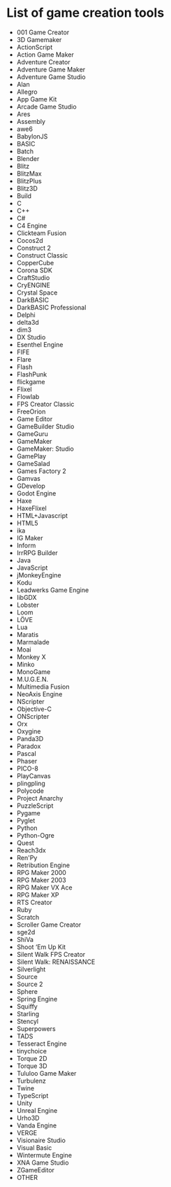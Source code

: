 # List of game creation tools

- 001 Game Creator
- 3D Gamemaker
- ActionScript
- Action Game Maker
- Adventure Creator
- Adventure Game Maker
- Adventure Game Studio
- Alan
- Allegro
- App Game Kit
- Arcade Game Studio
- Ares
- Assembly
- awe6
- BabylonJS
- BASIC
- Batch
- Blender
- Blitz
- BlitzMax
- BlitzPlus
- Blitz3D
- Build
- C
- C++
- C#
- C4 Engine
- Clickteam Fusion
- Cocos2d
- Construct 2
- Construct Classic
- CopperCube
- Corona SDK
- CraftStudio
- CryENGINE
- Crystal Space
- DarkBASIC
- DarkBASIC Professional
- Delphi
- delta3d
- dim3
- DX Studio
- Esenthel Engine
- FIFE
- Flare
- Flash
- FlashPunk
- flickgame
- Flixel
- Flowlab
- FPS Creator Classic
- FreeOrion
- Game Editor
- GameBuilder Studio
- GameGuru
- GameMaker
- GameMaker: Studio
- GamePlay
- GameSalad
- Games Factory 2
- Gamvas
- GDevelop
- Godot Engine
- Haxe
- HaxeFlixel
- HTML+Javascript
- HTML5
- ika
- IG Maker
- Inform
- IrrRPG Builder
- Java
- JavaScript
- jMonkeyEngine
- Kodu
- Leadwerks Game Engine
- libGDX
- Lobster
- Loom
- LÖVE
- Lua
- Maratis
- Marmalade
- Moai
- Monkey X
- Minko
- MonoGame
- M.U.G.E.N.
- Multimedia Fusion
- NeoAxis Engine
- NScripter
- Objective-C
- ONScripter
- Orx
- Oxygine
- Panda3D
- Paradox
- Pascal
- Phaser
- PICO-8
- PlayCanvas
- plingpling
- Polycode
- Project Anarchy
- PuzzleScript
- Pygame
- Pyglet
- Python
- Python-Ogre
- Quest
- Reach3dx
- Ren'Py
- Retribution Engine
- RPG Maker 2000
- RPG Maker 2003
- RPG Maker VX Ace
- RPG Maker XP
- RTS Creator
- Ruby
- Scratch
- Scroller Game Creator
- sge2d
- ShiVa
- Shoot ‘Em Up Kit
- Silent Walk FPS Creator
- Silent Walk: RENAISSANCE
- Silverlight
- Source
- Source 2
- Sphere
- Spring Engine
- Squiffy
- Starling
- Stencyl
- Superpowers
- TADS
- Tesseract Engine
- tinychoice
- Torque 2D
- Torque 3D
- Tululoo Game Maker
- Turbulenz
- Twine
- TypeScript
- Unity
- Unreal Engine
- Urho3D
- Vanda Engine
- VERGE
- Visionaire Studio
- Visual Basic
- Wintermute Engine
- XNA Game Studio
- ZGameEditor
- OTHER
